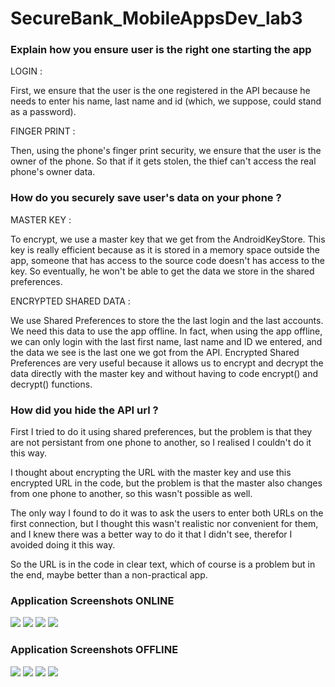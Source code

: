 # SecureBank_MobileAppsDev_lab3



### Explain how you ensure user is the right one starting the app


LOGIN :

First, we ensure that the user is the one registered in the API 
because he needs to enter his name, last name and id (which, we suppose, could stand as a password).


FINGER PRINT : 

Then, using the phone's finger print security, we ensure that the user is the owner of the phone. 
So that if it gets stolen, the thief can't access the real phone's owner data.





### How do you securely save user's data on your phone ?


MASTER KEY :

To encrypt, we use a master key that we get from the AndroidKeyStore. 
This key is really efficient because as it is stored in a memory space outside the app, 
someone that has access to the source code doesn't has access to the key.
So eventually, he won't be able to get the data we store in the shared preferences.


ENCRYPTED SHARED DATA :

We use Shared Preferences to store the the last login and the last accounts.
We need this data to use the app offline.
In fact, when using the app offline, we can only login with the last 
first name, last name and ID we entered, and the data we see is the last one
we got from the API.
Encrypted Shared Preferences are very useful because it allows us to 
encrypt and decrypt the data directly with the master key and without having to 
code encrypt() and decrypt() functions.





### How did you hide the API url ?


First I tried to do it using shared preferences, 
but the problem is that they are not persistant from one phone to another,
so I realised I couldn't do it this way.

I thought about encrypting the URL with the master key and use this encrypted
URL in the code, but the problem is that the master also changes from one phone to another,
so this wasn't possible as well.

The only way I found to do it was to ask the users to enter both URLs on the first connection,
but I thought this wasn't realistic nor convenient for them, and I knew there was a better way 
to do it that I didn't see, therefor I avoided doing it this way.

So the URL is in the code in clear text, which of course is a problem 
but in the end, maybe better than a non-practical app.





### Application Screenshots ONLINE
![](Screenshots/OnlineMain.png)
![](Screenshots/OnlineLogin.png)
![](Screenshots/OnlineFingerPrint.png)
![](Screenshots/OnlineAccounts.png)




### Application Screenshots OFFLINE
![](Screenshots/OfflineMain.png)
![](Screenshots/OfflineLogin.png)
![](Screenshots/OfflineFingerPrint.png)
![](Screenshots/OfflineAccounts.png)




